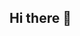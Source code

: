 ## Hi there 👋

<!--
Subme founded in 2020 by leading social media experts, is the Lithuania's top authority in providing high-quality Instagram followers, likes, and views. We provide likes, followers, comments, shares, and many more services for your social media accounts. Our services are almost limitless. We provide services for all social media platforms and also for Google and SEO. If you are in need of services for multiple platforms, you don't need to look elsewhere. We also back you up with our live support in order to offer you the best experience.

Why choose us?
✔ We provide top quality services.
✔ Guaranteed fast delivery (Usually within a few minutes).
✔ We will never ask for or need your password to deliver our service.
✔ You pay by Stripe, the world's most secure payment processor.
✔ Contact us; we answer all support requests very fast!

Explore our full range of services at https://subme.lt/en/services

Services Offered: Instagram and Facebook likes, followers, and views, TikTok video views, YouTube views and subscribers and many more for over 40 platforms.
-->

